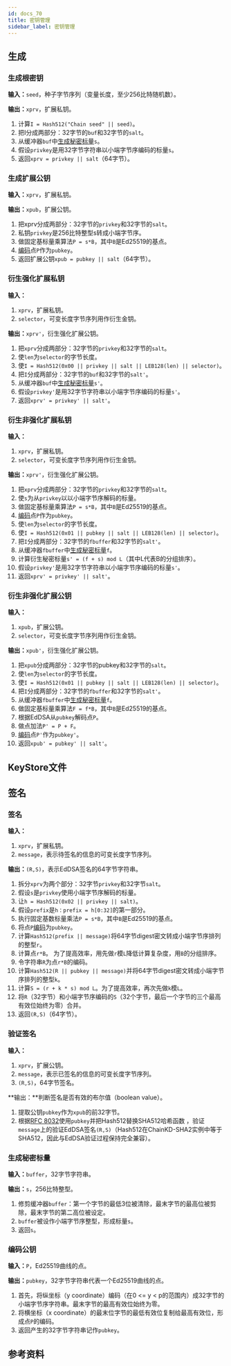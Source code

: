 ```yaml
---
id: docs_70
title: 密钥管理
sidebar_label: 密钥管理
---
```




## 生成

### 生成根密钥

**输入：**`seed`，种子字节序列（变量长度，至少256比特随机数）。

**输出：**`xprv`，扩展私钥。

1. 计算`I = Hash512("Chain seed" || seed)`。
2. 把I分成两部分：32字节的`buf`和32字节的`salt`。
3. 从缓冲器`buf`中[生成秘密标量](#生成秘密标量)`s`。
4. 假设`privkey`是用32字节字符串以小端字节序编码的标量`s`。
5. 返回`xprv = privkey || salt`（64字节）。



### 生成扩展公钥

**输入：**`xprv`，扩展私钥。

**输出：**`xpub`，扩展公钥。

1. 把xprv分成两部分：32字节的`privkey`和32字节的`salt`。
2. 私钥`privkey`是256比特整型s转成小端字节序。
3. 做固定基标量乘算法`P = s*B`，其中`B`是Ed25519的基点。
4. [编码](#编码公钥)点`P`作为`pubkey`。
5. 返回扩展公钥`xpub = pubkey || salt`（64字节）。



### 衍生强化扩展私钥

**输入：**
1. `xprv`，扩展私钥。
2. `selector`，可变长度字节序列用作衍生金钥。

**输出：**`xprv'`，衍生强化扩展公钥。

1. 把`xprv`分成两部分：32字节的`privkey`和32字节的`salt`。
2. 使`len`为`selector`的字节长度。
3. 使`I = Hash512(0x00 || privkey || salt || LEB128(len) || selector)`。
4. 把`I`分成两部分：32字节的`buf`和32字节的`salt'`。
5. 从缓冲器`buf`中[生成秘密标量](#生成秘密标量)`s'`。
6. 假设`privkey'`是用32字节字符串以小端字节序编码的标量`s'`。
7. 返回`xprv' = privkey' || salt'`。



### 衍生非强化扩展私钥

**输入：**
1. `xprv`，扩展私钥。
2. `selector`，可变长度字节序列用作衍生金钥。

**输出：**`xprv'`，衍生强化扩展公钥。

1. 把`xprv`分成两部分：32字节的`privkey`和32字节的`salt`。
2. 使`s`为从`privkey`以以小端字节序解码的标量。
3. 做固定基标量乘算法`P = s*B`，其中`B`是Ed25519的基点。
4. [编码](#编码公钥)点`P`作为`pubkey`。
5. 使`len`为`selector`的字节长度。
6. 使`I = Hash512(0x01 || pubkey || salt || LEB128(len) || selector)`。
7. 把`I`分成两部分：32字节的`fbuffer`和32字节的`salt'`。
8. 从缓冲器`fbuffer`中[生成秘密标量](#生成秘密标量)`f`。
9. 计算衍生秘密标量`s' = (f + s) mod L`（其中L代表B的分组排序）。
10. 假设`privkey'`是用32字节字符串以小端字节序编码的标量`s'`。
11. 返回`xprv' = privkey' || salt'`。



### 衍生非强化扩展公钥

**输入：**
1. `xpub`，扩展公钥。
2. `selector`，可变长度字节序列用作衍生金钥。

**输出：**`xpub'`，衍生强化扩展公钥。

1. 把`xpub`分成两部分：32字节的pubkey和32字节的`salt`。
2. 使`len`为`selector`的字节长度。
3. 使`I = Hash512(0x01 || pubkey || salt || LEB128(len) || selector)`。
4. 把`I`分成两部分：32字节的`fbuffer`和32字节的`salt'`。
5. 从缓冲器`fbuffer`中[生成秘密标量](#生成秘密标量)`f`。
6. 做固定基标量乘算法`F = f*B`，其中`B`是Ed25519的基点。
7. 根据EdDSA从`pubkey`解码点`P`。
8. 做点加法`P' = P + F`。
9. [编码](#编码公钥)点`P'`作为`pubkey'`。
10. 返回`xpub' = pubkey' || salt'`。



## KeyStore文件



## 签名

### 签名

**输入：**
1. `xprv`，扩展私钥。
2. `message`，表示待签名的信息的可变长度字节序列。

**输出：**`(R,S)`，表示EdDSA签名的64字节字符串。

1. 拆分`xprv`为两个部分：32字节`privkey`和32字节`salt`。
2. 假设`s`是`privkey`使用小端字节序解码的标量。
3. 让`h = Hash512(0x02 || privkey || salt)`。
4. 假设`prefix`是`h：prefix = h[0:32]`的第一部分。
5. 执行固定基数标量乘法`P = s*B`，其中`B`是Ed25519的基点。
6. 将点`P`[编码](#编码公钥)为`pubkey`。
7. 计算`Hash512(prefix || message)`将64字节digest密文转成小端字节序排列的整型`r`。
8. 计算点`r*B`。 为了提高效率，用先做`r`模`L`降低计算复杂度，用`B`的分组排序。
9. 令字符串`R`为点`r*B`的编码。
10. 计算`Hash512(R || pubkey || message)`并将64字节digest密文转成小端字节序排列的整型`k`。
11. 计算`S = (r + k * s) mod L`。为了提高效率，再次先做`k`模`L`。
12. 将`R`（32字节）和小端字节序编码的`S`（32个字节，最后一个字节的三个最高有效位始终为零）合并。
13. 返回`(R,S)`（64字节）。



### 验证签名

**输入：**
1. `xprv`，扩展公钥。
2. `message`，表示已签名的信息的可变长度字节序列。
3. `(R,S)`，64字节签名。

**输出：**判断签名是否有效的布尔值（boolean value）。

1. 提取公钥`pubkey`作为`xpub`的前32字节。
2. 根据[RFC 8032]使用`pubkey`并把Hash512替换SHA512哈希函数
，验证`message`上的验证EdDSA签名`(R,S)`（Hash512在ChainKD-SHA2实例中等于SHA512，因此与EdDSA验证过程保持完全兼容）。



### 生成秘密标量

**输入：**`buffer`，32字节字符串。

**输出：**`s`，256比特整型。

1. 修剪缓冲器`buffer`：第一个字节的最低3位被清除，最末字节的最高位被剪除，最末字节的第二高位被设定。
2. `buffer`被设作小端字节序整型，形成标量`s`。
3. 返回`s`。



### 编码公钥

**输入：**`P`，Ed25519曲线的点。

**输出：**`pubkey`，32字节字符串代表一个Ed25519曲线的点。

1. 首先，将纵坐标（y coordinate）编码（在0 <= y < p的范围内）成32字节的小端字节序字符串。最末字节的最高有效位始终为零。
2. 将横坐标（x coordinate）的最末位字节的最低有效位复制给最高有效位，形成点`P`的编码。
3. 返回产生的32字节字符串记作`pubkey`。




## 参考资料
[RFC 8032]: https://tools.ietf.org/html/rfc8032